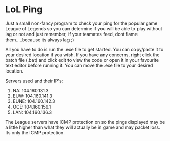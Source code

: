 # LoL Ping
Just a small non-fancy program to check your ping for the popular game League of Legends so you can determine if you will be able to play without lag or not and just remember, if your teamates feed, dont flame them.....because its always lag ;)

All you have to do is run the .exe file to get started. You can copy/paste it to your desired location if you wish. If you have any concerns, right click the batch file (.bat) and click edit to view the code or open it in your favourite text editor before running it. You can move the .exe file to your desired location.

Servers used and their IP's:

1. NA: 104.160.131.3
2. EUW: 104.160.141.3
3. EUNE: 104.160.142.3
4. OCE: 104.160.156.1
5. LAN: 104.160.136.3

The League servers have ICMP protection on so the pings displayed may be a little higher than what they will actually be in game and may packet loss. Its only the ICMP protection.
